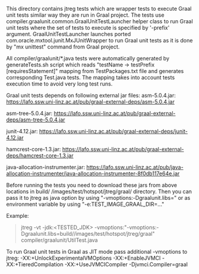 This directory contains jtreg tests which are wrapper tests to execute Graal unit tests similar way they are run in
Graal project.
The tests use compiler.graalunit.common.GraalUnitTestLauncher helper class to run Graal unit tests where the set of
tests to execute
is specified by '-prefix' argument. GraalUnitTestLauncher launches ported com.oracle.mxtool.junit.MxJUnitWrapper to run
Graal unit
tests as it is done by "mx unittest" command from Graal project.

All compiler/graalunit/*.java tests were automatically generated by generateTests.sh script which reads
"testName -> testPrefix [requiresStatement]" mapping from TestPackages.txt file and generates corresponding <testName>
Test.java
tests. The mapping takes into account tests execution time to avoid very long test runs.

Graal unit tests depends on following external jar files:
asm-5.0.4.jar:
https://lafo.ssw.uni-linz.ac.at/pub/graal-external-deps/asm-5.0.4.jar

asm-tree-5.0.4.jar:
https://lafo.ssw.uni-linz.ac.at/pub/graal-external-deps/asm-tree-5.0.4.jar

junit-4.12.jar:
https://lafo.ssw.uni-linz.ac.at/pub/graal-external-deps/junit-4.12.jar

hamcrest-core-1.3.jar:
https://lafo.ssw.uni-linz.ac.at/pub/graal-external-deps/hamcrest-core-1.3.jar

java-allocation-instrumenter.jar:
https://lafo.ssw.uni-linz.ac.at/pub/java-allocation-instrumenter/java-allocation-instrumenter-8f0db117e64e.jar

Before running the tests you need to download these jars from above locations in build/<platform>
/images/test/hotspot/jtreg/graal/
directory. Then you can pass it to jtreg as java option by using "-vmoptions:-Dgraalunit.libs="  or as environment
variable
by using "-e:TEST_IMAGE_GRAAL_DIR=..."

Example:
> jtreg -vt -jdk:<TESTED_JDK> -vmoptions:"-vmoptions:-Dgraalunit.libs=build/<platform>/images/test/hotspot/jtreg/graal"
> compiler/graalunit/UtilTest.java

To run Graal unit tests in Graal as JIT mode pass additional -vmoptions to jtreg:
-XX:+UnlockExperimentalVMOptions -XX:+EnableJVMCI -XX:+TieredCompilation -XX:+UseJVMCICompiler -Djvmci.Compiler=graal


